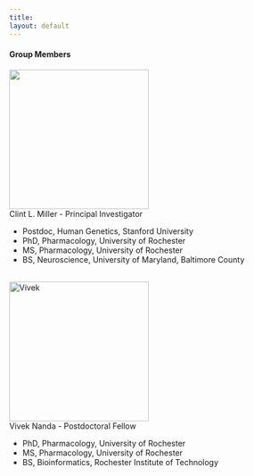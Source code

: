 ```yaml
---
title: 
layout: default
---
```


#### Group Members

<div class="tiles2">

<div class="tile">

<img src="https://clintmil.github.io/millerlab/images/clintphoto.jpg" height= "250" width= "250">

</div><!-- /.tile -->

<div class="tile">
Clint L. Miller - Principal Investigator

- Postdoc, Human Genetics, Stanford University 
- PhD, Pharmacology, University of Rochester
- MS, Pharmacology, University of Rochester
- BS, Neuroscience, University of Maryland, Baltimore County 
</div><!-- /.tile -->

<br>

<div class="tile">
<img src="http://clintmil.github.io/millerlab/images/vivekphoto.jpg" alt="Vivek" width="250" height="250">
</div><!-- /.tile -->

<div class="tile">
Vivek Nanda - Postdoctoral Fellow

- PhD, Pharmacology, University of Rochester
- MS, Pharmacology, University of Rochester
- BS, Bioinformatics, Rochester Institute of Technology
</div><!-- /.tile -->

</div><!-- /.tiles2 -->
<br>


